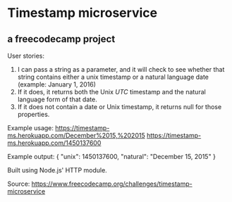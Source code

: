 # Timestamp microservice
## a freecodecamp project

User stories:
1) I can pass a string as a parameter, and it will check to see whether that string contains either a unix timestamp or a natural language date (example: January 1, 2016)
2) If it does, it returns both the Unix *UTC* timestamp and the natural language form of that date.
3) If it does not contain a date or Unix timestamp, it returns null for those properties.

Example usage:
https://timestamp-ms.herokuapp.com/December%2015,%202015
https://timestamp-ms.herokuapp.com/1450137600

Example output:
{ "unix": 1450137600, "natural": "December 15, 2015" } 

Built using Node.js' HTTP module. 

Source: https://www.freecodecamp.org/challenges/timestamp-microservice